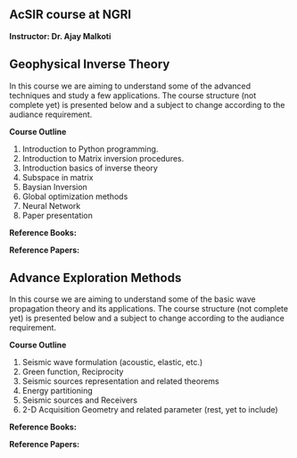 ## AcSIR course at NGRI
**Instructor: Dr. Ajay Malkoti**


## Geophysical Inverse Theory  
In this course we are aiming to understand some of the advanced techniques and study a few applications.
The course structure (not complete yet) is presented below and a subject to change according to the audiance requirement.

**Course Outline**
1. Introduction to Python programming. 
2. Introduction to Matrix inversion procedures. 
3. Introduction basics of inverse theory
4. Subspace in matrix
5. Baysian Inversion
6. Global optimization methods
7. Neural Network
8. Paper presentation 

**Reference Books:**

**Reference Papers:**





## Advance Exploration Methods  
In this course we are aiming to understand some of the basic wave propagation theory and its applications.
The course structure (not complete yet) is presented below and a subject to change according to the audiance requirement.

**Course Outline**
1. Seismic wave formulation (acoustic, elastic, etc.) 
2. Green function, Reciprocity
3. Seismic sources representation and related theorems
4. Energy partitioning 
5. Seismic sources and Receivers 
6. 2-D Acquisition Geometry and related parameter
(rest, yet to include)

**Reference Books:**

**Reference Papers:**





